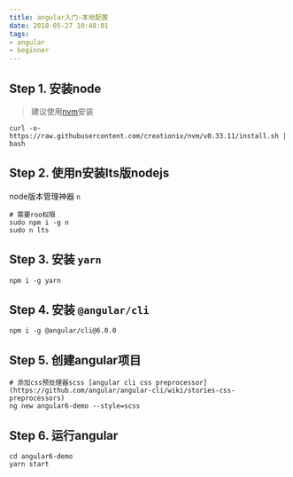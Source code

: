 ```yaml
---
title: angular入门-本地配置
date: 2018-05-27 10:48:01
tags:
- angular
- beginner
---
```


## Step 1. 安装node

> 建议使用[nvm](https://github.com/creationix/nvm#installation)安装

```shell
curl -o- https://raw.githubusercontent.com/creationix/nvm/v0.33.11/install.sh | bash
```

## Step 2. 使用n安装lts版nodejs

node版本管理神器 `n`

```shell
# 需要roo权限
sudo npm i -g n
sudo n lts
```

## Step 3. 安装 `yarn`

```shell
npm i -g yarn
```

## Step 4. 安装 `@angular/cli`

```shell
npm i -g @angular/cli@6.0.0
```

## Step 5. 创建angular项目

```shell
# 添加css预处理器scss [angular cli css preprocessor](https://github.com/angular/angular-cli/wiki/stories-css-preprocessors)
ng new angular6-demo --style=scss
```

## Step 6. 运行angular

```shell
cd angular6-demo
yarn start
```

